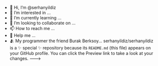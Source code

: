 - 👋 Hi, I’m @serhanyildiz
- 👀 I’m interested in ...
- 🌱 I’m currently learning ...
- 💞️ I’m looking to collaborate on ...
- 📫 How to reach me ...
- 👏 Help me ...
- 🫂 My programmer the friend Burak Berksoy...
serhanyildiz/serhanyildiz is a ✨ special ✨ repository because its `README.md` (this file) appears on your GitHub profile.
You can click the Preview link to take a look at your changes.
--->
